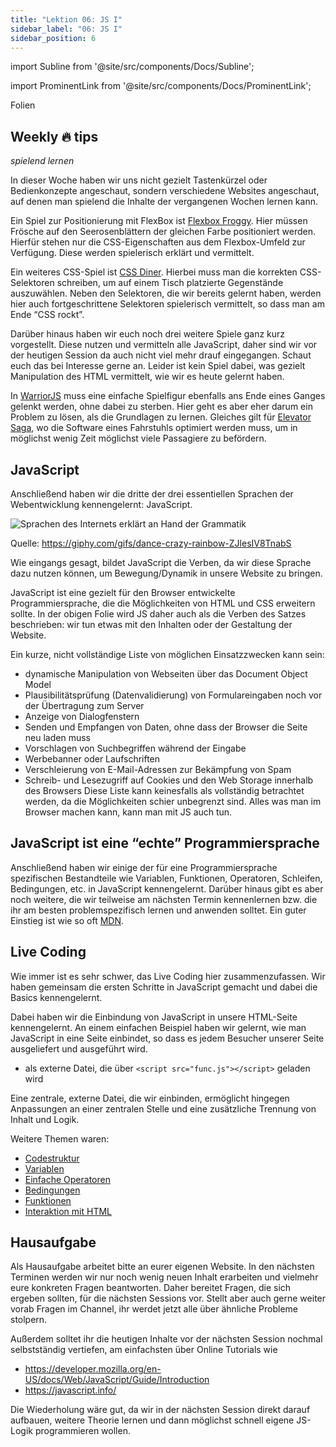 ```yaml
---
title: "Lektion 06: JS I"
sidebar_label: "06: JS I"
sidebar_position: 6
---
```


import Subline from '@site/src/components/Docs/Subline';

<Subline text="Wenn dies, dann das" />

import ProminentLink from '@site/src/components/Docs/ProminentLink';

<ProminentLink link="https://docs.google.com/presentation/d/1CS1gnl6RS-2Y5-K7RTI0qde6tK7UvRoESxMygHTqZ64">Folien</ProminentLink>

## Weekly 🔥 tips

_spielend lernen_

In dieser Woche haben wir uns nicht gezielt Tastenkürzel oder Bedienkonzepte angeschaut, sondern verschiedene Websites angeschaut, auf denen man spielend die Inhalte der vergangenen Wochen lernen kann.

Ein Spiel zur Positionierung mit FlexBox ist [Flexbox Froggy](https://flexboxfroggy.com/#de). Hier müssen Frösche auf den Seerosenblättern der gleichen Farbe positioniert werden. Hierfür stehen nur die CSS-Eigenschaften aus dem Flexbox-Umfeld zur Verfügung. Diese werden spielerisch erklärt und vermittelt.

Ein weiteres CSS-Spiel ist [CSS Diner](http://flukeout.github.io/). Hierbei muss man die korrekten CSS-Selektoren schreiben, um auf einem Tisch platzierte Gegenstände auszuwählen. Neben den Selektoren, die wir bereits gelernt haben, werden hier auch fortgeschrittene Selektoren spielerisch vermittelt, so dass man am Ende “CSS rockt”.

Darüber hinaus haben wir euch noch drei weitere Spiele ganz kurz vorgestellt. Diese nutzen und vermitteln alle JavaScript, daher sind wir vor der heutigen Session da auch nicht viel mehr drauf eingegangen. Schaut euch das bei Interesse gerne an. Leider ist kein Spiel dabei, was gezielt Manipulation des HTML vermittelt, wie wir es heute gelernt haben.

In [WarriorJS](https://warriorjs.com) muss eine einfache Spielfigur ebenfalls ans Ende eines Ganges gelenkt werden, ohne dabei zu sterben. Hier geht es aber eher darum ein Problem zu lösen, als die Grundlagen zu lernen. Gleiches gilt für [Elevator Saga](http://play.elevatorsaga.com/#challenge=1), wo die Software eines Fahrstuhls optimiert werden muss, um in möglichst wenig Zeit möglichst viele Passagiere zu befördern.

## JavaScript

Anschließend haben wir die dritte der drei essentiellen Sprachen der Webentwicklung kennengelernt: JavaScript.

![Sprachen des Internets erklärt an Hand der Grammatik](/img/lessons/06/languages-unicorn.png)

Quelle: https://giphy.com/gifs/dance-crazy-rainbow-ZJlesIV8TnabS

Wie eingangs gesagt, bildet JavaScript die Verben, da wir diese Sprache dazu nutzen können, um Bewegung/Dynamik in unsere Website zu bringen.

JavaScript ist eine gezielt für den Browser entwickelte Programmiersprache, die die Möglichkeiten von HTML und CSS erweitern sollte. In der obigen Folie wird JS daher auch als die Verben des Satzes beschrieben: wir tun etwas mit den Inhalten oder der Gestaltung der Website.

Ein kurze, nicht vollständige Liste von möglichen Einsatzzwecken kann sein:

- dynamische Manipulation von Webseiten über das Document Object Model
- Plausibilitätsprüfung (Datenvalidierung) von Formulareingaben noch vor der Übertragung zum Server
- Anzeige von Dialogfenstern
- Senden und Empfangen von Daten, ohne dass der Browser die Seite neu laden muss
- Vorschlagen von Suchbegriffen während der Eingabe
- Werbebanner oder Laufschriften
- Verschleierung von E-Mail-Adressen zur Bekämpfung von Spam
- Schreib- und Lesezugriff auf Cookies und den Web Storage innerhalb des Browsers
  Diese Liste kann keinesfalls als vollständig betrachtet werden, da die Möglichkeiten schier unbegrenzt sind. Alles was man im Browser machen kann, kann man mit JS auch tun.

## JavaScript ist eine “echte” Programmiersprache

Anschließend haben wir einige der für eine Programmiersprache spezifischen Bestandteile wie Variablen, Funktionen, Operatoren, Schleifen, Bedingungen, etc. in JavaScript kennengelernt. Darüber hinaus gibt es aber noch weitere, die wir teilweise am nächsten Termin kennenlernen bzw. die ihr am besten problemspezifisch lernen und anwenden solltet. Ein guter Einstieg ist wie so oft [MDN](https://developer.mozilla.org/en-US/docs/Web/JavaScript/Guide/Introduction).

## Live Coding

Wie immer ist es sehr schwer, das Live Coding hier zusammenzufassen. Wir haben gemeinsam die ersten Schritte in JavaScript gemacht und dabei die Basics kennengelernt.

Dabei haben wir die Einbindung von JavaScript in unsere HTML-Seite kennengelernt. An einem einfachen Beispiel haben wir gelernt, wie man JavaScript in eine Seite einbindet, so dass es jedem Besucher unserer Seite ausgeliefert und ausgeführt wird.

- als externe Datei, die über `<script src="func.js"></script>` geladen wird

Eine zentrale, externe Datei, die wir einbinden, ermöglicht hingegen Anpassungen an einer zentralen Stelle und eine zusätzliche Trennung von Inhalt und Logik.

Weitere Themen waren:

- [Codestruktur](https://javascript.info/structure)
- [Variablen](https://javascript.info/variables)
- [Einfache Operatoren](https://javascript.info/operators)
- [Bedingungen](https://javascript.info/ifelse)
- [Funktionen](https://javascript.info/function-basics)
- [Interaktion mit HTML](https://javascript.info/searching-elements-dom)

## Hausaufgabe

Als Hausaufgabe arbeitet bitte an eurer eigenen Website. In den nächsten Terminen werden wir nur noch wenig neuen Inhalt erarbeiten und vielmehr eure konkreten Fragen beantworten. Daher bereitet Fragen, die sich ergeben sollten, für die nächsten Sessions vor. Stellt aber auch gerne weiter vorab Fragen im Channel, ihr werdet jetzt alle über ähnliche Probleme stolpern.

Außerdem solltet ihr die heutigen Inhalte vor der nächsten Session nochmal selbstständig vertiefen, am einfachsten über Online Tutorials wie

- https://developer.mozilla.org/en-US/docs/Web/JavaScript/Guide/Introduction
- https://javascript.info/

Die Wiederholung wäre gut, da wir in der nächsten Session direkt darauf aufbauen, weitere Theorie lernen und dann möglichst schnell eigene JS-Logik programmieren wollen.
